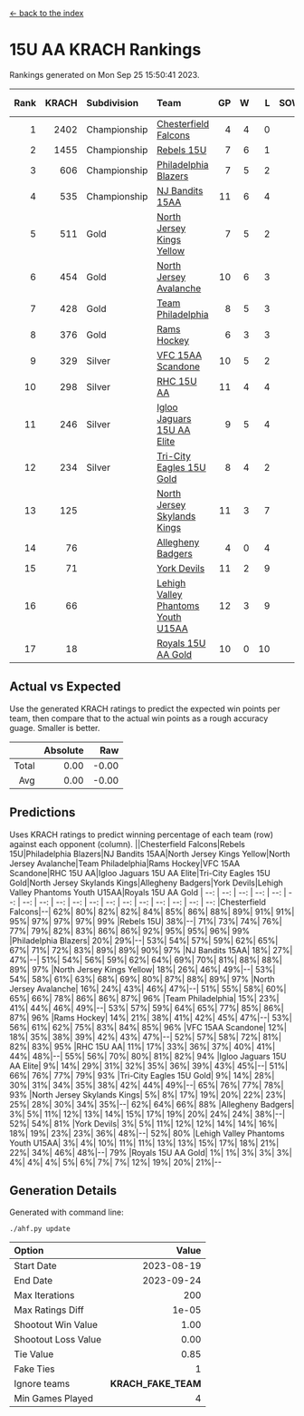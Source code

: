 [<- back to the index](readme.md)
# 15U AA KRACH Rankings
Rankings generated on Mon Sep 25 15:50:41 2023.

Rank|KRACH|Subdivision|Team|GP|W|L|SOW|SOL|T|SoS|Exp Wins|Win Diff
---:|---:|:---|:---|---:|---:|---:|---:|---:|---:|---:|---:|---:
1|2402|Championship|[Chesterfield Falcons](https://gamesheetstats.com/seasons/3659/teams/143334/schedule)|4|4|0|0|0|0|506|4.8|-0.0
2|1455|Championship|[Rebels 15U](https://gamesheetstats.com/seasons/3659/teams/140654/schedule)|7|6|1|0|0|0|559|6.8|-0.0
3|606|Championship|[Philadelphia Blazers](https://gamesheetstats.com/seasons/3659/teams/140652/schedule)|7|5|2|0|0|0|315|5.9|0.0
4|535|Championship|[NJ Bandits 15AA](https://gamesheetstats.com/seasons/3659/teams/140648/schedule)|11|6|4|0|0|1|534|7.7|0.0
5|511|Gold|[North Jersey Kings Yellow](https://gamesheetstats.com/seasons/3659/teams/140650/schedule)|7|5|2|0|0|0|275|5.9|0.0
6|454|Gold|[North Jersey Avalanche](https://gamesheetstats.com/seasons/3659/teams/140649/schedule)|10|6|3|0|0|1|323|7.7|0.0
7|428|Gold|[Team Philadelphia](https://gamesheetstats.com/seasons/3659/teams/140657/schedule)|8|5|3|0|0|0|401|5.9|0.0
8|376|Gold|[Rams Hockey](https://gamesheetstats.com/seasons/3659/teams/140653/schedule)|6|3|3|0|0|0|658|3.8|-0.0
9|329|Silver|[VFC 15AA Scandone](https://gamesheetstats.com/seasons/3659/teams/140659/schedule)|10|5|2|0|0|3|397|8.4|0.0
10|298|Silver|[RHC 15U AA](https://gamesheetstats.com/seasons/3659/teams/140655/schedule)|11|4|4|0|0|3|365|7.4|0.0
11|246|Silver|[Igloo Jaguars 15U AA Elite](https://gamesheetstats.com/seasons/3659/teams/140645/schedule)|9|5|4|0|0|0|283|5.9|0.0
12|234|Silver|[Tri-City Eagles 15U Gold](https://gamesheetstats.com/seasons/3659/teams/140658/schedule)|8|4|2|0|0|2|172|6.6|0.0
13|125||[North Jersey Skylands Kings](https://gamesheetstats.com/seasons/3659/teams/140651/schedule)|11|3|7|0|0|1|398|4.7|0.0
14|76||[Allegheny Badgers](https://gamesheetstats.com/seasons/3659/teams/143336/schedule)|4|0|4|0|0|0|946|0.8|-0.0
15|71||[York Devils](https://gamesheetstats.com/seasons/3659/teams/140660/schedule)|11|2|9|0|0|0|399|2.9|0.0
16|66||[Lehigh Valley Phantoms Youth U15AA](https://gamesheetstats.com/seasons/3659/teams/140646/schedule)|12|3|9|0|0|0|255|3.9|0.0
17|18||[Royals 15U AA Gold](https://gamesheetstats.com/seasons/3659/teams/140656/schedule)|10|0|10|0|0|0|290|0.9|0.0

## Actual vs Expected
Use the generated KRACH ratings to predict the expected win points per team, then compare that to the actual win points as a rough accuracy guage. Smaller is better.

||Absolute|Raw
|---:|---:|---:
|Total|0.00|-0.00
|Avg|0.00|-0.00

## Predictions
Uses KRACH ratings to predict winning percentage of each team (row) against each opponent (column).
||Chesterfield Falcons|Rebels 15U|Philadelphia Blazers|NJ Bandits 15AA|North Jersey Kings Yellow|North Jersey Avalanche|Team Philadelphia|Rams Hockey|VFC 15AA Scandone|RHC 15U AA|Igloo Jaguars 15U AA Elite|Tri-City Eagles 15U Gold|North Jersey Skylands Kings|Allegheny Badgers|York Devils|Lehigh Valley Phantoms Youth U15AA|Royals 15U AA Gold
| --: | --: | --: | --: | --: | --: | --: | --: | --: | --: | --: | --: | --: | --: | --: | --: | --: | --: 
|Chesterfield Falcons|--| 62%| 80%| 82%| 82%| 84%| 85%| 86%| 88%| 89%| 91%| 91%| 95%| 97%| 97%| 97%| 99%
|Rebels 15U| 38%|--| 71%| 73%| 74%| 76%| 77%| 79%| 82%| 83%| 86%| 86%| 92%| 95%| 95%| 96%| 99%
|Philadelphia Blazers| 20%| 29%|--| 53%| 54%| 57%| 59%| 62%| 65%| 67%| 71%| 72%| 83%| 89%| 89%| 90%| 97%
|NJ Bandits 15AA| 18%| 27%| 47%|--| 51%| 54%| 56%| 59%| 62%| 64%| 69%| 70%| 81%| 88%| 88%| 89%| 97%
|North Jersey Kings Yellow| 18%| 26%| 46%| 49%|--| 53%| 54%| 58%| 61%| 63%| 68%| 69%| 80%| 87%| 88%| 89%| 97%
|North Jersey Avalanche| 16%| 24%| 43%| 46%| 47%|--| 51%| 55%| 58%| 60%| 65%| 66%| 78%| 86%| 86%| 87%| 96%
|Team Philadelphia| 15%| 23%| 41%| 44%| 46%| 49%|--| 53%| 57%| 59%| 64%| 65%| 77%| 85%| 86%| 87%| 96%
|Rams Hockey| 14%| 21%| 38%| 41%| 42%| 45%| 47%|--| 53%| 56%| 61%| 62%| 75%| 83%| 84%| 85%| 96%
|VFC 15AA Scandone| 12%| 18%| 35%| 38%| 39%| 42%| 43%| 47%|--| 52%| 57%| 58%| 72%| 81%| 82%| 83%| 95%
|RHC 15U AA| 11%| 17%| 33%| 36%| 37%| 40%| 41%| 44%| 48%|--| 55%| 56%| 70%| 80%| 81%| 82%| 94%
|Igloo Jaguars 15U AA Elite|  9%| 14%| 29%| 31%| 32%| 35%| 36%| 39%| 43%| 45%|--| 51%| 66%| 76%| 77%| 79%| 93%
|Tri-City Eagles 15U Gold|  9%| 14%| 28%| 30%| 31%| 34%| 35%| 38%| 42%| 44%| 49%|--| 65%| 76%| 77%| 78%| 93%
|North Jersey Skylands Kings|  5%|  8%| 17%| 19%| 20%| 22%| 23%| 25%| 28%| 30%| 34%| 35%|--| 62%| 64%| 66%| 88%
|Allegheny Badgers|  3%|  5%| 11%| 12%| 13%| 14%| 15%| 17%| 19%| 20%| 24%| 24%| 38%|--| 52%| 54%| 81%
|York Devils|  3%|  5%| 11%| 12%| 12%| 14%| 14%| 16%| 18%| 19%| 23%| 23%| 36%| 48%|--| 52%| 80%
|Lehigh Valley Phantoms Youth U15AA|  3%|  4%| 10%| 11%| 11%| 13%| 13%| 15%| 17%| 18%| 21%| 22%| 34%| 46%| 48%|--| 79%
|Royals 15U AA Gold|  1%|  1%|  3%|  3%|  3%|  4%|  4%|  4%|  5%|  6%|  7%|  7%| 12%| 19%| 20%| 21%|--

## Generation Details

Generated with command line:
```
./ahf.py update
```

| Option | Value |
| :----- | ----: |
| Start Date | 2023-08-19 |
| End Date | 2023-09-24 |
| Max Iterations | 200 |
| Max Ratings Diff | 1e-05 |
| Shootout Win Value | 1.00 |
| Shootout Loss Value | 0.00 |
| Tie Value | 0.85 |
| Fake Ties | 1 |
| Ignore teams | __KRACH_FAKE_TEAM__ |
| Min Games Played | 4 |

